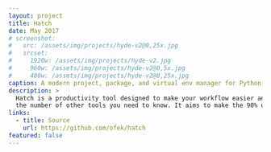 ```yaml
---
layout: project
title: Hatch
date: May 2017
# screenshot:
#   src: /assets/img/projects/hyde-v2@0,25x.jpg
#   srcset:
#     1920w: /assets/img/projects/hyde-v2.jpg
#     960w: /assets/img/projects/hyde-v2@0,5x.jpg
#     480w: /assets/img/projects/hyde-v2@0,25x.jpg
caption: A modern project, package, and virtual env manager for Python
description: >
  Hatch is a productivity tool designed to make your workflow easier and more efficient, while also reducing
  the number of other tools you need to know. It aims to make the 90% use cases as pleasant as possible.
links:
  - title: Source
    url: https://github.com/ofek/hatch
featured: false
---
```

